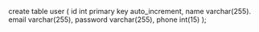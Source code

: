 create table user (
    id int primary key auto_increment,
    name varchar(255).
    email varchar(255),
    password varchar(255),
    phone int(15)
    );